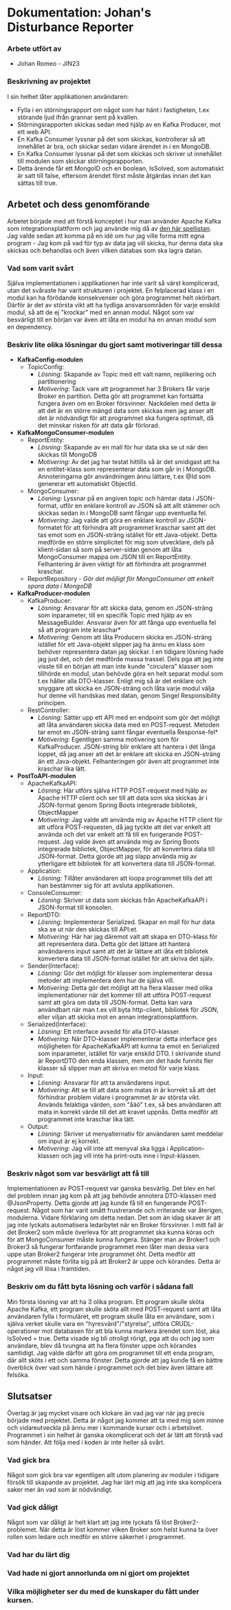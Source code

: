 # Dokumentation: Johan's Disturbance Reporter

### Arbete utfört av
+ Johan Romeo - JIN23

### Beskrivning av projektet
I sin helhet låter applikationen användaren:
+ Fylla i en störningsrapport om något som har hänt i fastigheten, t.ex störande ljud ifrån grannar sent på kvällen.
+ Störningsrapporten skickas sedan med hjälp av en Kafka Producer, mot ett web API.
+ En Kafka Consumer lyssnar på det som skickas, kontrollerar så att innehållet är bra, och skickar sedan vidare ärendet in i en MongoDB.
+ En Kafka Consumer lyssnar på det som skickas och skriver ut innehållet till modulen som skickar störningsrapporten.
+ Detta ärende får ett MongoID och en boolean, IsSolved, som automatiskt är satt till false, eftersom ärendet först måste åtgärdas innan det kan sättas till true.
## Arbetet och dess genomförande
Arbetet började med att förstå konceptet i hur man använder Apache Kafka som integrationsplattform och jag använde mig då av [den här spellistan](https://www.youtube.com/playlist?list=PLGRDMO4rOGcNLwoack4ZiTyewUcF6y6BU).  
Jag valde sedan att komma på en idé om hur jag ville forma mitt egna program - Jag kom på vad för typ av data jag vill skicka, hur denna data ska skickas och behandlas och även vilken databas som ska lagra datan.
### Vad som varit svårt
Själva implementationen i applikationen har inte varit så värst komplicerad, utan det svåraste har varit strukturen i projektet. En felplacerad klass i en modul kan ha förödande konsekvenser och göra programmet helt okörbart. Därför är det av största vikt att ha tydliga ansvarsområden för varje enskild modul, så att de ej "krockar" med en annan modul.
Något som var besvärligt till en början var även att låta en modul ha en annan modul som en dependency.
### Beskriv lite olika lösningar du gjort samt motiveringar till dessa
+ **KafkaConfig-modulen**
  + TopicConfig: 
    + *Lösning:* Skapande av Topic med ett valt namn, replikering och partitionering
    + *Motivering:* Tack vare att programmet har 3 Brokers får varje Broker en partition. Detta gör att programmet kan fortsätta fungera även om en Broker försvinner. Nackdelen med detta är att det är en större mängd data som skickas men jag anser att det är nödvändigt för att programmet ska fungera optimalt, då det minskar risken för att data går förlorad.
+ **KafkaMongoConsumer-modulen**
  + ReportEntity: 
    + *Lösning:* Skapande av en mall för hur data ska se ut när den skickas till MongoDB
    + *Motivering:* Av det jag har testat hittills så är det smidigast att ha en entitet-klass som representerar data som går in i MongoDB. Annoteringarna gör användningen ännu lättare, t.ex @Id som genererar ett automatiskt ObjectId.
  + MongoConsumer:
    + *Lösning:* Lyssnar på en angiven topic och hämtar data i JSON-format, utför en enklare kontroll av JSON så att allt stämmer och skickas sedan in i MongoDB samt fångar upp eventuella fel.
    + *Motivering:* Jag valde att göra en enklare kontroll av JSON-formatet för att förhindra att programmet kraschar samt att det tas emot som en JSON-sträng istället för ett Java-objekt. Detta medförde en större simplicitet för mig som utvecklare, dels på klient-sidan så som på server-sidan genom att låta MongoConsumer mappa om JSON till en ReportEntity. Felhantering är även viktigt för att förhindra att programmet kraschar.
  + ReportRepository - *Gör det möjligt för MongoConsumer att enkelt spara data i MongoDB*
+ **KafkaProducer-modulen**
  + KafkaProducer:
    + *Lösning:* Ansvarar för att skicka data, genom en JSON-sträng som inparameter, till en specifik Topic med hjälp av en MessageBuilder. Ansvarar även för att fånga upp eventuella fel så att program inte kraschar*
    + *Motivering:* Genom att låta Producern skicka en JSON-sträng istället för ett Java-objekt slipper jag ha ännu en klass som behöver representera datan jag skickar. I en tidigare lösning hade jag just det, och det medförde massa trassel. Dels pga att jag inte visste till en början att man inte kunde "circulera" klasser som tillhörde en modul, utan behövde göra en helt separat modul som t.ex håller alla DTO-klasser. Enligt mig så är det enklare och snyggare att skicka en JSON-sträng och låta varje modul välja hur denne vill handskas med datan, genom Singel Responsibility principen.
  + RestController: 
    + *Lösning:* Sätter upp ett API med en endpoint som gör det möjligt att låta användaren skicka data med en POST-request. Metoden tar emot en JSON-sträng samt fångar eventuella Response-fel*
    + *Motivering:* Egentligen samma motivering som för KafkaProducer. JSON-string blir enklare att hantera i det långa loppet, då jag anser att det är enklare att skicka en JSON-sträng än ett Java-objekt. Felhanteringen gör även att programmet inte kraschar lika lätt.
+ **PostToAPI-modulen**
  + ApacheKafkaAPI:
    + *Lösning:* Här utförs själva HTTP POST-request med hjälp av Apache HTTP client och ser till att data som ska skickas är i JSON-format genom Spring Boots integrerade bibliotek, ObjectMapper
    + *Motivering:* Jag valde att använda mig av Apache HTTP client för att utföra POST-requesten, då jag tyckte att det var enkelt att använda och det var enkelt att få till en fungerande POST-request. Jag valde även att använda mig av Spring Boots integrerade bibliotek, ObjectMapper, för att konvertera data till JSON-format. Detta gjorde att jag slapp använda mig av ytterligare ett bibliotek för att konvertera data till JSON-format.
  + Application:
    + *Lösning:* Tillåter användaren att loopa programmet tills det att han bestämmer sig för att avsluta applikationen.
  + ConsoleConsumer:
    + *Lösning:* Skriver ut data som skickas från ApacheKafkaAPI i JSON-format till konsolen.
  + ReportDTO:
    + *Lösning:* Implementerar Serialized. Skapar en mall för hur data ska se ut när den skickas till API:et.
    + *Motivering:* Här har jag däremot valt att skapa en DTO-klass för att representera data. Detta gör det lättare att hantera användarens input samt att det är lättare att låta ett bibliotek konvertera data till JSON-format istället för att skriva det själv.
  + Sender(Interface):
    + *Lösning:* Gör det möjligt för klasser som implementerar dessa metoder att implementera dem hur de själva vill. 
    + *Motivering:* Detta gör det möjligt att ha flera klasser med olika implementationer när det kommer till att utföra POST-request samt att göra om data till JSON-format. Detta kan vara användbart när man t.ex vill byta http-client, bibliotek för JSON, eller viljan att skicka mot en annan integrationsplattform.
  + Serialized(Interface):
    + *Lösning:* Ett interface avsedd för alla DTO-klasser.
    + *Motivering:* När DTO-klasser implementerar detta interface ges möjligheten för ApacheKafkaAPI att kunna ta emot en Serialized som inparameter, istället för varje enskild DTO. I skrivande stund är ReportDTO den enda klassen, men om det hade funnits fler klasser så slipper man att skriva en metod för varje klass.
  + Input:
    + *Lösning:* Ansvarar för att ta användarens input.
    + *Motivering:* Att se till att data som matas in är korrekt så att det förhindrar problem vidare i programmet är av största vikt. Används felaktiga värden, som "åäö" t.ex, så bes användaren att mata in korrekt värde till det att kravet uppnås. Detta medför att programmet inte kraschar lika lätt.
  + Output:
    + *Lösning:* Skriver ut menyalternativ för användaren samt meddelar om input är ej korrekt.
    + *Motivering:* Jag vill inte att menyval ska ligga i Application-klassen och jag vill inte ha print-outs inne i Input-klassen.

### Beskriv något som var besvärligt att få till
Implementationen av POST-request var ganska besvärlig. Det blev en hel del problem innan jag kom på att jag behövde annotera DTO-klassen med @JsonProperty. Detta gjorde att jag kunde få till en fungerande POST-request.
Något som har varit smått frustrerande och irriterande var återigen, modulerna. Vidare förklaring om detta nedan.
Det som än idag skaver är att jag inte lyckats automatisera ledarbytet när en Broker försvinner. I mitt fall är det Broker2 som måste överleva för att programmet ska kunna köras och för att MongoConsumer måste kunna fungera. Stänger man av Broker1 och Broker3 så fungerar fortfarande programmet men låter man dessa vara uppe utan Broker2 fungerar inte programmet öht. Detta medför att programmet måste förlita sig på att Broker2 är uppe och körandes. Detta är något jag vill lösa i framtiden.
### Beskriv om du fått byta lösning och varför i sådana fall
Min första lösning var att ha 3 olika program. Ett program skulle sköta Apache Kafka, ett program skulle sköta allt med POST-request samt att låta användaren fylla i formuläret, ett program skulle låta en användare, som i själva verket skulle vara en "hyresvärd"/"styrelse", utföra CRUDL-operationer mot databasen för att bla kunna markera ärendet som löst, aka IsSolved = true.
Detta visade sig bli otroligt rörigt, pga att du och jag som användare, blev då tvungna att ha flera fönster uppe och körandes samtidigt.
Jag valde därför att göra om programmet till ett enda program, där allt sköts i ett och samma fönster. Detta gjorde att jag kunde få en bättre överblick över vad som hände i programmet och det blev även lättare att felsöka.
## Slutsatser
Överlag är jag mycket visare och klokare än vad jag var när jag precis började med projektet. Detta är något jag kommer att ta med mig som minne och vidareutveckla på ännu mer i kommande kurser och i arbetslivet.
Programmet i sin helhet är ganska okomplicerat och det är lätt att förstå vad som händer. Att följa med i koden är inte heller så svårt.
### Vad gick bra
Något som gick bra var egentligen allt utom planering av moduler i tidigare försök till skapande av projektet. Jag har lärt mig att jag inte ska komplicera saker mer än vad som är nödvändigt.
### Vad gick dåligt
Något som var dåligt är helt klart att jag inte lyckats få löst Broker2-problemet. När detta är löst kommer vilken Broker som helst kunna ta över rollen som ledare och medför en större säkerhet i programmet. 
### Vad har du lärt dig

### Vad hade ni gjort annorlunda om ni gjort om projektet

### Vilka möjligheter ser du med de kunskaper du fått under kursen.

